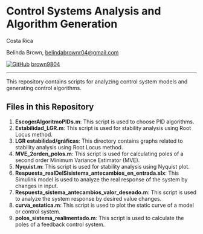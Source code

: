 # Control Systems Analysis and Algorithm Generation

Costa Rica

Belinda Brown, belindabrownr04@gmail.com

[![GitHub](https://img.shields.io/badge/--181717?logo=github&logoColor=ffffff)](https://github.com/)
[brown9804](https://github.com/brown9804)

----------

This repository contains scripts for analyzing control system models and generating control algorithms.


## Files in this Repository

1. **EscogerAlgoritmoPIDs.m**: This script is used to choose PID algorithms.
2. **Estabilidad_LGR.m**: This script is used for stability analysis using Root Locus method.
3. **LGR estabilidad/gráficas**: This directory contains graphs related to stability analysis using Root Locus method.
4. **MVE_2orden_polos.m**: This script is used for calculating poles of a second order Minimum Variance Estimator (MVE).
5. **Nyquist.m**: This script is used for stability analysis using Nyquist plot.
6. **Respuesta_realDelSisistema_antecambios_en_entrada.slx**: This Simulink model is used to analyze the real response of the system by changes in input.
7. **Respuesta_sistema_antecambios_valor_deseado.m**: This script is used to analyze the system response by desired value changes.
8. **curva_estatica.m**: This script is used to plot the static curve of a model or control system.
9. **polos_sistema_realimentado.m**: This script is used to calculate the poles of a feedback control system.
